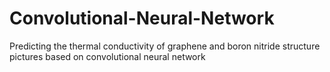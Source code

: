# Convolutional-Neural-Network
Predicting the thermal conductivity of graphene and boron nitride structure pictures based on convolutional neural network
